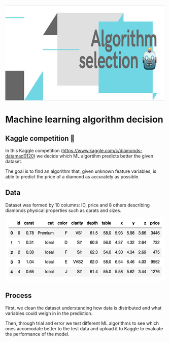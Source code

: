<p align="center">
  <img width="1000" height="300" src="https://github.com/breogann/machine-learning-algorithm-choice/blob/master/Images/cover.png" alt="Algorithm selection">
</p>

# Machine learning algorithm decision
## Kaggle competition 🏅

In this Kaggle competition (https://www.kaggle.com/c/diamonds-datamad0120) we decide which ML algortihm predicts better the given dataset.

The goal is to find an algorithm that, given unknown feature variables, is able to predict the price of a diamond as accurately as possible.

## Data ##

Dataset was formed by 10 columns: ID, price and 8 others describing diamonds physical properties such as carats and sizes.

<p align="center">
  <img width="500" height="200" src="https://github.com/breogann/machine-learning-algorithm-choice/blob/master/Images/data_preview.png" alt="Dataset preview">
</p>


## Process ##

First, we clean the dataset understanding how data is distributed and what variables could weigh in in the prediction. 

Then, through trial and error we test different ML algorithms to see which ones accomodate better to the test data and upload it to Kaggle to evaluate the performance of the model. 